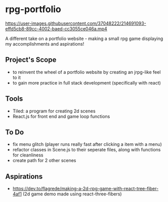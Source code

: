 # rpg-portfolio

https://user-images.githubusercontent.com/37048222/214691093-effd5cb8-89cc-4002-baed-cc3055ce046a.mp4

A different take on a portfolio website - making a small rpg game displaying my accomplishments and aspirations!

## Project's Scope

- to reinvent the wheel of a portfolio website by creating an jrpg-like feel to it
- to gain more practice in full stack development (specifically with react)

## Tools

- Tiled: a program for creating 2d scenes 
- React.js for front end and game loop functions

## To Do

- fix menu glitch (player runs really fast after clicking a item with a menu)
- refactor classes in Scene.js to their seperate files, along with functions for cleanliness
- create path for 2 other scenes

## Aspirations

- https://dev.to/flagrede/making-a-2d-rpg-game-with-react-tree-fiber-4af1 (2d game demo made using react-three-fibers)
